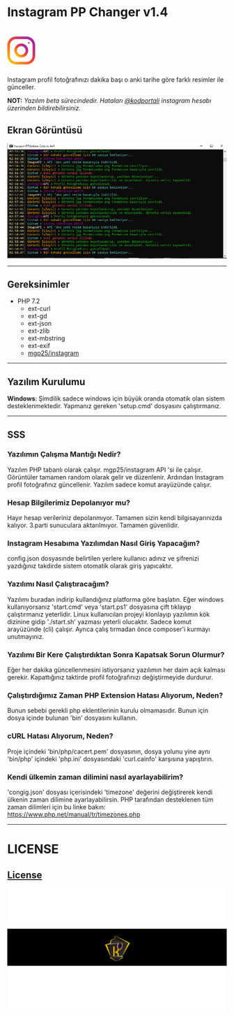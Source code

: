 # Instagram PP Changer v1.4
# ![Instagram Logo](src/Artemis/assets/images/static/instagram.png) 
Instagram profil fotoğrafınızı dakika başı o anki tarihe göre farklı resimler ile günceller.

**NOT:** *Yazılım beta sürecindedir. Hataları [@kodportali](https://www.instagram.com/kodportali/) instagram hesabı üzerinden bildirebilirsiniz.*

## Ekran Görüntüsü
![SS](src/Artemis/assets/images/static/screenshoot.PNG)

---
## Gereksinimler

- PHP 7.2
  - ext-curl
  - ext-gd
  - ext-json
  - ext-zlib
  - ext-mbstring
  - ext-exif
  - [mgp25/instagram](https://github.com/mgp25/Instagram-API)

---

## Yazılım Kurulumu

**Windows**: Şimdilik sadece windows için büyük oranda otomatik olan sistem desteklenmektedir. Yapmanız gereken 'setup.cmd' dosyasını çalıştırmanız. 

---

## SSS

### Yazılımın Çalışma Mantığı Nedir?
Yazılım PHP tabanlı olarak çalışır. mgp25/instagram API 'si ile çalışır. Görüntüler tamamen random olarak gelir ve düzenlenir. Ardından Instagram profil fotoğrafınız güncellenir. Yazılım sadece komut arayüzünde çalışır.
    
### Hesap Bilgilerimiz Depolanıyor mu?
Hayır hesap verileriniz depolanmıyor. Tamamen sizin kendi bilgisayarınızda kalıyor. 3.parti sunuculara aktarılmıyor. Tamamen güvenlidir.
    
### Instagram Hesabıma Yazılımdan Nasıl Giriş Yapacağım?
config.json dosyasınde belirtilen yerlere kullanıcı adınız ve şifrenizi yazdığınız takdirde sistem otomatik olarak giriş yapıcaktır.
    
### Yazılımı Nasıl Çalıştıracağım?
Yazılımı buradan indirip kullandığınız platforma göre başlatın. Eğer windows kullanıyorsanız 'start.cmd' veya 'start.ps1' dosyasına çift tıklayıp çalıştırmanız yeterlidir. Linux kullanıcıları projeyi klonlayıp yazılımın kök dizinine gidip './start.sh' yazması yeterli olucaktır. Sadece komut arayüzünde (cli) çalışır. Ayrıca çalış tırmadan önce composer'i kurmayı unutmayınız.
    
   
### Yazılımı Bir Kere Çalıştırdıktan Sonra Kapatsak Sorun Olurmur?
Eğer her dakika güncellenmesini istiyorsanız yazılımın her daim açık kalması gerekir. Kapattığınız taktirde profil fotoğrafınızı değiştirmeyide durdurur. 
    
    
### Çalıştırdığımız Zaman PHP Extension Hatası Alıyorum, Neden?
Bunun sebebi gerekli php eklentilerinin kurulu olmamasıdır. Bunun için dosya içinde bulunan 'bin' dosyasını kullanın.
    
    
### cURL Hatası Alıyorum, Neden?
Proje içindeki 'bin/php/cacert.pem' dosyasının, dosya yolunu yine aynı 'bin/php' içindeki 'php.ini' dosyasındaki 'curl.cainfo' karşısına yapıştırın. 

### Kendi ülkemin zaman dilimini nasıl ayarlayabilirim?
'congig.json' dosyası içerisindeki 'timezone' değerini değiştirerek kendi ülkenin zaman dilimine ayarlayabilirsin. PHP tarafından desteklenen tüm zaman dilimleri için bu linke bakın: https://www.php.net/manual/tr/timezones.php

---
# LICENSE
[License](LICENSE)
---
![kodportali](src/Artemis/assets/images/static/kodportali.png)